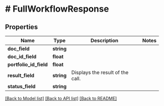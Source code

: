 # # FullWorkflowResponse

## Properties

Name | Type | Description | Notes
------------ | ------------- | ------------- | -------------
**doc_field** | **string** |  |
**doc_id_field** | **float** |  |
**portfolio_id_field** | **float** |  |
**result_field** | **string** | Displays the result of the call. |
**status_field** | **string** |  |

[[Back to Model list]](../../README.md#models) [[Back to API list]](../../README.md#endpoints) [[Back to README]](../../README.md)
